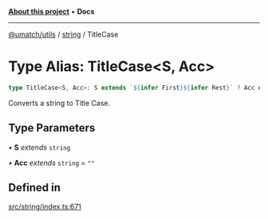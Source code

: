 [**About this project**](../../README.md) • **Docs**

***

[@umatch/utils](../../api.md) / [string](../README.md) / TitleCase

# Type Alias: TitleCase\<S, Acc\>

```ts
type TitleCase<S, Acc>: S extends `${infer First}${infer Rest}` ? Acc extends "" ? TitleCase<Rest, Uppercase<First>> : First extends "_" | " " | "-" ? TitleCase<Capitalize<Rest>, `${Acc} `> : First extends Uppercase<First> ? LastLetter<Acc> extends " " ? TitleCase<Rest, `${Acc}${First}`> : TitleCase<Rest, `${Acc} ${First}`> : TitleCase<Rest, `${Acc}${First}`> : Acc;
```

Converts a string to Title Case.

## Type Parameters

• **S** *extends* `string`

• **Acc** *extends* `string` = `""`

## Defined in

[src/string/index.ts:671](https://github.com/umatch-oficial/utils/blob/main/src/string/index.ts#L671)

